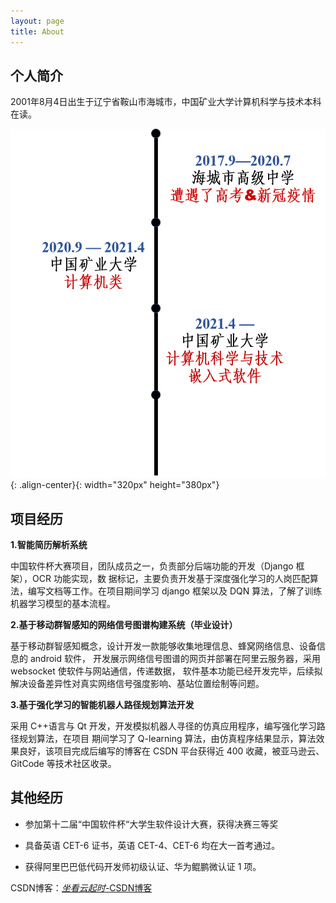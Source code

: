 ```yaml
---
layout: page
title: About
---
```


## 个人简介

2001年8月4日出生于辽宁省鞍山市海城市，中国矿业大学计算机科学与技术本科在读。

![](/timeline.jpg){: .align-center}{: width="320px" height="380px"}



## 项目经历

**1.智能简历解析系统** 

中国软件杯大赛项目，团队成员之一，负责部分后端功能的开发（Django 框架），OCR 功能实现，数 据标记，主要负责开发基于深度强化学习的人岗匹配算法，编写文档等工作。在项目期间学习 django 框架以及 DQN 算法，了解了训练机器学习模型的基本流程。 

**2.基于移动群智感知的网络信号图谱构建系统（毕业设计）** 

基于移动群智感知概念，设计开发一款能够收集地理信息、蜂窝网络信息、设备信息的 android 软件， 开发展示网络信号图谱的网页并部署在阿里云服务器，采用 websocket 使软件与网站通信，传递数据， 软件基本功能已经开发完毕，后续拟解决设备差异性对真实网络信号强度影响、基站位置绘制等问题。 

**3.基于强化学习的智能机器人路径规划算法开发** 

采用 C++语言与 Qt 开发，开发模拟机器人寻径的仿真应用程序，编写强化学习路径规划算法，在项目 期间学习了 Q-learning 算法，由仿真程序结果显示，算法效果良好，该项目完成后编写的博客在 CSDN 平台获得近 400 收藏，被亚马逊云、GitCode 等技术社区收录。



## 其他经历

- 参加第十二届“中国软件杯“大学生软件设计大赛，获得决赛三等奖 

- 具备英语 CET-6 证书，英语 CET-4、CET-6 均在大一首考通过。 

- 获得阿里巴巴低代码开发师初级认证、华为鲲鹏微认证 1 项。



CSDN博客：[_坐看云起时_-CSDN博客](https://blog.csdn.net/qq_53162179?spm=1010.2135.3001.5343)

